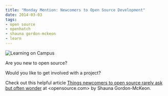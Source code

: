 ```yaml
---
title: "Monday Mention: Newcomers to Open Source Development"
date: 2014-03-03
tags:
- open source
- openhatch
- shauna gordon-mckeon
- learn
---
```


![Learning on Campus](/images/2014/03/2013-04-24-11.46.18.jpg)

Are you new to open source?

Would you like to get involved with a project?

Check out this helpful article [Things newcomers to open source rarely ask but
often wonder](https://opensource.com/life/14/2/newcomer-frequently-asked-questions)
at <opensource.com> by Shauna Gordon-McKeon.
